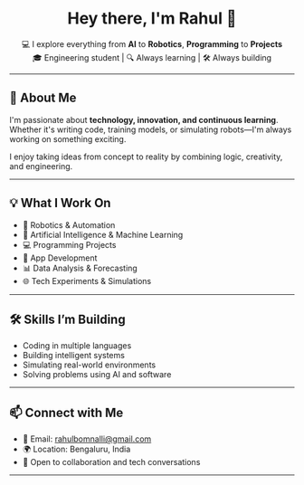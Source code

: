<h1 align="center">Hey there, I'm Rahul 👋</h1>

<p align="center">
  💻 I explore everything from <b>AI</b> to <b>Robotics</b>, <b>Programming</b> to <b>Projects</b>  
  <br>
  🎓 Engineering student | 🔍 Always learning | 🛠️ Always building
</p>

---

## 🚀 About Me

I'm passionate about **technology, innovation, and continuous learning**.  
Whether it's writing code, training models, or simulating robots—I'm always working on something exciting.

I enjoy taking ideas from concept to reality by combining logic, creativity, and engineering.

---

## 💡 What I Work On

- 🤖 Robotics & Automation  
- 🧠 Artificial Intelligence & Machine Learning  
- 💻 Programming Projects  
- 📱 App Development  
- 📊 Data Analysis & Forecasting  
- 🌐 Tech Experiments & Simulations  

---

## 🛠️ Skills I’m Building

- Coding in multiple languages  
- Building intelligent systems  
- Simulating real-world environments  
- Solving problems using AI and software  

---

## 📫 Connect with Me

- 📧 Email: [rahulbomnalli@gmail.com](mailto:rahulbomnalli@gmail.com)  
- 🌍 Location: Bengaluru, India  
- 🤝 Open to collaboration and tech conversations  

---


<!---
rahulbomnalli7/rahulbomnalli7 is a ✨ special ✨ repository because its `README.md` (this file) appears on your GitHub profile.
You can click the Preview link to take a look at your changes.
--->
